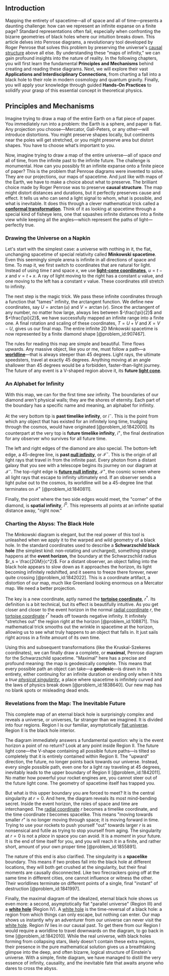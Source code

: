 ## Introduction
Mapping the entirety of spacetime—all of space and all of time—presents a daunting challenge: how can we represent an infinite expanse on a finite page? Standard representations often fail, especially when confronting the bizarre geometries of black holes where our intuition breaks down. This article delves into Penrose diagrams, a revolutionary tool developed by Roger Penrose that solves this problem by preserving the universe's [causal structure](@article_id:159420) above all else. By understanding these "maps of infinity," we can gain profound insights into the nature of reality. In the following chapters, you will first learn the fundamental **Principles and Mechanisms** behind creating and reading these diagrams. Next, we will explore their vast **Applications and Interdisciplinary Connections**, from charting a fall into a black hole to their role in modern cosmology and quantum gravity. Finally, you will apply your knowledge through guided **Hands-On Practices** to solidify your grasp of this essential concept in theoretical physics.

## Principles and Mechanisms

Imagine trying to draw a map of the entire Earth on a flat piece of paper. You immediately run into a problem: the Earth is a sphere, and paper is flat. Any projection you choose—Mercator, Gall-Peters, or any other—will introduce distortions. You might preserve shapes locally, but continents near the poles will get stretched, or you might preserve area but distort shapes. You have to choose what’s important to you.

Now, imagine trying to draw a map of the entire universe—all of space *and* all of time, from the infinite past to the infinite future. The challenge is monumental. How can you possibly fit an infinite expanse onto a finite piece of paper? This is the problem that Penrose diagrams were invented to solve. They are our projections, our maps of spacetime. And just like with maps of the Earth, we have to make a choice about what to preserve. The brilliant choice made by Roger Penrose was to preserve **causal structure**. The map might distort distances and durations, but it perfectly preserves cause and effect. It tells us who can send a light signal to whom, what is possible, and what is inevitable. It does this through a clever mathematical trick called a **[conformal transformation](@article_id:192788)**. Think of it as looking at spacetime through a special kind of fisheye lens, one that squashes infinite distances into a finite view while keeping all the angles—which represent the paths of light—perfectly true.

### Drawing the Universe on a Napkin

Let's start with the simplest case: a universe with nothing in it, the flat, unchanging spacetime of special relativity called **Minkowski spacetime**. Even this seemingly simple arena is infinite in all directions of space and time. To map it, we first switch to coordinates that are natural for light. Instead of using time $t$ and space $x$, we use **[light-cone coordinates](@article_id:275009)**, $u = t - x$ and $v = t + x$. A ray of light moving to the right has a constant $u$ value, and one moving to the left has a constant $v$ value. These coordinates still stretch to infinity.

The next step is the magic trick. We pass these infinite coordinates through a function that "tames" infinity, the arctangent function. We define new coordinates, say $U = \arctan(u)$ and $V = \arctan(v)$. Since the arctangent of any number, no matter how large, always lies between $-\frac{\pi}{2}$ and $+\frac{\pi}{2}$, we have successfully mapped an infinite range into a finite one. A final rotation and scaling of these coordinates, $T = U+V$ and $X = V-U$, gives us our final map. The entire infinite 2D Minkowski spacetime is now represented by a finite diamond shape [@problem_id:907467].

The rules for reading this map are simple and beautiful. Time flows upwards. Any massive object, like you or me, must follow a path—a **[worldline](@article_id:198542)**—that is always steeper than 45 degrees. Light rays, the ultimate speedsters, travel at exactly 45 degrees. Anything moving at an angle shallower than 45 degrees would be a forbidden, faster-than-light journey. The future of any event is a V-shaped region above it, its **future [light cone](@article_id:157173)**.

### An Alphabet for Infinity

With this map, we can for the first time *see* infinity. The boundaries of our diamond aren't physical walls; they are the shores of eternity. Each part of the boundary has a specific name and meaning, an alphabet for infinity.

At the very bottom tip is **past timelike infinity**, or $i^-$. This is the point from which any object that has existed for an infinitely long time, trudging through the cosmos, would have originated [@problem_id:1842000]. Its counterpart at the very top is **future timelike infinity**, $i^+$, the final destination for any observer who survives for all future time.

The left and right edges of the diamond are also special. The bottom-left edge, a 45-degree line, is **past [null infinity](@article_id:159493)**, or $\mathscr{I}^-$. This is the origin of all light rays that travel in from the infinite past. Every photon from a distant galaxy that you see with a telescope begins its journey on our diagram at $\mathscr{I}^-$. The top-right edge is **[future null infinity](@article_id:261031)**, $\mathscr{I}^+$, the cosmic screen where all light rays that escape to infinity ultimately end. If an observer sends a light pulse out to the cosmos, its worldline will be a 45-degree line that terminates on $\mathscr{I}^+$ [@problem_id:1840811].

Finally, the point where the two side edges would meet, the "corner" of the diamond, is **spatial infinity**, $i^0$. This represents all points at an infinite spatial distance away, "right now."

### Charting the Abyss: The Black Hole

The Minkowski diagram is elegant, but the real power of this tool is unleashed when we apply it to the warped and wild geometry of a black hole. In the standard coordinates used to describe a **Schwarzschild black hole** (the simplest kind: non-rotating and uncharged), something strange happens at the **event horizon**, the boundary at the Schwarzschild radius $r_s = \frac{2GM}{c^2}$. For a distant observer, an object falling into the black hole appears to slow down as it approaches the horizon, its light becoming infinitely redshifted, and it seems to freeze there forever, never quite crossing [@problem_id:1842022]. This is a coordinate artifact, a distortion of our map, much like Greenland looking enormous on a Mercator map. We need a better projection.

The key is a new coordinate, aptly named the **[tortoise coordinate](@article_id:161627)**, $r^*$. Its definition is a bit technical, but its effect is beautifully intuitive. As you get closer and closer to the event horizon in the normal [radial coordinate](@article_id:164692) $r$, the [tortoise coordinate](@article_id:161627) $r^*$ heads off towards negative infinity. It infinitely "stretches out" the region right at the horizon [@problem_id:108871]. This mathematical trick smooths out the wrinkle in spacetime at the horizon, allowing us to see what truly happens to an object that falls in. It just sails right across in a finite amount of its own time.

Using this and subsequent transformations (like the Kruskal-Szekeres coordinates), we can finally draw a complete, or **maximal**, Penrose diagram for the Schwarzschild spacetime. "Maximal" here has a precise and profound meaning: the map is geodesically complete. This means that every possible path an object can take—a **geodesic**—is drawn in its entirety, either continuing for an infinite duration or ending only when it hits a *true [physical singularity](@article_id:260250)*, a place where spacetime is infinitely curved and the laws of physics break down [@problem_id:1838640]. Our new map has no blank spots or misleading dead ends.

### Revelations from the Map: The Inevitable Future

This complete map of an eternal black hole is surprisingly complex and reveals a universe, or universes, far stranger than we imagined. It is divided into four regions. Region I is our familiar, asymptotically [flat universe](@article_id:183288). Region II is the black hole interior.

The diagram immediately answers a fundamental question: why is the event horizon a point of no return? Look at any point inside Region II. The future light cone—the V-shape containing all possible future paths—is tilted so completely that it is entirely contained within Region II. The "upward" direction, the future, no longer points back towards our universe. Instead, every single possible path, even one for a light ray traveling at 45 degrees, inevitably leads to the upper boundary of Region II [@problem_id:1842011]. No matter how powerful your rocket engines are, you cannot steer out of the future light cone. The geometry of spacetime itself has trapped you.

But what *is* this upper boundary you are forced to meet? It is the central singularity at $r=0$. And here, the diagram reveals its most mind-bending secret. Inside the event horizon, the roles of space and time are interchanged. The [radial coordinate](@article_id:164692) $r$ becomes a timelike coordinate, and the time coordinate $t$ becomes spacelike. This means "moving towards smaller $r$" is no longer moving through space; it is moving forward in time. Trying to use your rockets to push yourself "out" towards larger $r$ is as nonsensical and futile as trying to stop yourself from aging. The singularity at $r=0$ is not a *place* in space you can avoid. It is a *moment* in your future. It is the end of time itself for you, and you will reach it in a finite, and rather short, amount of your own proper time [@problem_id:1855891].

The nature of this end is also clarified. The singularity is a **spacelike** boundary. This means if two probes fall into the black hole at different locations, they will both get crushed at the singularity, but their final moments are causally disconnected. Like two firecrackers going off at the same time in different cities, one cannot influence or witness the other. Their worldlines terminate on different points of a single, final "instant" of destruction [@problem_id:1841997].

Finally, the maximal diagram of the idealized, eternal black hole shows us even more: a second, asymptotically flat "parallel universe" (Region III) and a **[white hole](@article_id:194219)** (Region IV). A [white hole](@article_id:194219) is the time-reversal of a black hole: a region from which things can only escape, but nothing can enter. Our map shows us instantly why an adventurer from our universe can never visit the [white hole](@article_id:194219). Region IV lies in our causal past. To get there from our Region I would require a worldline to travel downwards on the diagram, to go back in time [@problem_id:1842010]. While the real universe, with black holes forming from collapsing stars, likely doesn't contain these extra regions, their presence in the pure mathematical solution gives us a breathtaking glimpse into the deep, and often bizarre, logical structure of Einstein's universe. With a simple, finite diagram, we have managed to distill the very essence of infinity, causality, and the inevitable fate that awaits anyone who dares to cross the abyss.